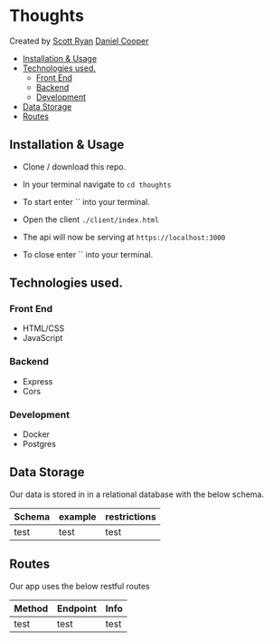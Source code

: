# Thoughts

Created by [Scott Ryan]("https://github.com/scott-a-code") [Daniel Cooper]("https://github.com/danjcooper)

  - [Installation & Usage](#installation--usage)
  - [Technologies used.](#technologies-used)
    - [Front End](#front-end)
    - [Backend](#backend)
    - [Development](#development)
  - [Data Storage](#data-storage)
  - [Routes](#routes)

## Installation & Usage

- Clone / download this repo.
- In your terminal navigate to `cd thoughts`
  
- To start enter `` into your terminal.
- Open the client `./client/index.html`
- The api will now be serving at `https://localhost:3000`
- To close enter `` into your terminal.

## Technologies used.

### Front End

- HTML/CSS
- JavaScript

### Backend

- Express
- Cors

### Development

- Docker
- Postgres

## Data Storage

Our data is stored in in a relational database with the below schema.

| Schema | example | restrictions |
| ------ | ------- | ------------ |
| test   | test    | test         |

## Routes

Our app uses the below restful routes

| Method | Endpoint | Info |
| ------ | -------- | ---- |
| test   | test     | test |

